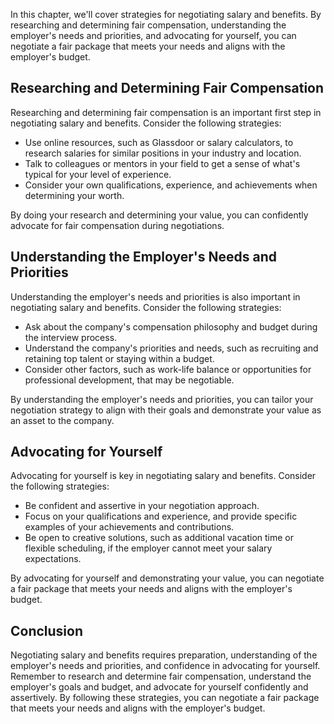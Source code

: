 
In this chapter, we'll cover strategies for negotiating salary and benefits. By researching and determining fair compensation, understanding the employer's needs and priorities, and advocating for yourself, you can negotiate a fair package that meets your needs and aligns with the employer's budget.

Researching and Determining Fair Compensation
---------------------------------------------

Researching and determining fair compensation is an important first step in negotiating salary and benefits. Consider the following strategies:

* Use online resources, such as Glassdoor or salary calculators, to research salaries for similar positions in your industry and location.
* Talk to colleagues or mentors in your field to get a sense of what's typical for your level of experience.
* Consider your own qualifications, experience, and achievements when determining your worth.

By doing your research and determining your value, you can confidently advocate for fair compensation during negotiations.

Understanding the Employer's Needs and Priorities
-------------------------------------------------

Understanding the employer's needs and priorities is also important in negotiating salary and benefits. Consider the following strategies:

* Ask about the company's compensation philosophy and budget during the interview process.
* Understand the company's priorities and needs, such as recruiting and retaining top talent or staying within a budget.
* Consider other factors, such as work-life balance or opportunities for professional development, that may be negotiable.

By understanding the employer's needs and priorities, you can tailor your negotiation strategy to align with their goals and demonstrate your value as an asset to the company.

Advocating for Yourself
-----------------------

Advocating for yourself is key in negotiating salary and benefits. Consider the following strategies:

* Be confident and assertive in your negotiation approach.
* Focus on your qualifications and experience, and provide specific examples of your achievements and contributions.
* Be open to creative solutions, such as additional vacation time or flexible scheduling, if the employer cannot meet your salary expectations.

By advocating for yourself and demonstrating your value, you can negotiate a fair package that meets your needs and aligns with the employer's budget.

Conclusion
----------

Negotiating salary and benefits requires preparation, understanding of the employer's needs and priorities, and confidence in advocating for yourself. Remember to research and determine fair compensation, understand the employer's goals and budget, and advocate for yourself confidently and assertively. By following these strategies, you can negotiate a fair package that meets your needs and aligns with the employer's budget.

